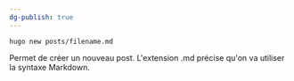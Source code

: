 ```yaml
---
dg-publish: true
---
```


````
hugo new posts/filename.md
````

Permet de créer un nouveau post. L'extension .md précise qu'on va utiliser la syntaxe Markdown.